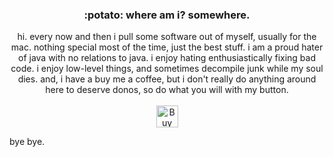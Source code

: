 <!--
:wave: _Greetings!_ Or, perhaps I should say:

<img src="https://user-images.githubusercontent.com/83843298/207746129-bb1d9418-ca95-44d8-9e06-08f265b92206.jpeg" width="400">

-->

<h3 align="center">:potato: where am i? somewhere. </h3>
<!--<p align="center">I am a software developer whos making random stuff whenever I feel like it, mostly for Apple platforms.  I'm really into design, and low level stuff like CPU architecture and the like. Every now and then I annoy myself trying to decompile closed source apps and tools so you may see some stuff like that around here.</p>-->
<p align="center">hi. every now and then i pull some software out of myself, usually for the mac. nothing special most of the time, just the best stuff. i am a proud hater of java with no relations to java. i enjoy hating enthusiastically fixing bad code. i enjoy low-level things, and sometimes decompile junk while my soul dies. and, i have a buy me a coffee, but i don't really do anything around here to deserve donos, so do what you will with my button. <br><br> <a align="" href="https://www.buymeacoffee.com/dehydratedtato" target="_blank"><img src="https://cdn.buymeacoffee.com/buttons/v2/default-yellow.png" alt="Buy Me A Coffee" style="height: 35px !important;" ></a></p>

bye bye.
<!-- ## Latest work

Project Name: [Link]()
